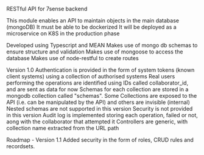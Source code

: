 RESTful API for 7sense backend

This module enables an API to maintain objects in the main database (mongoDB)
It must be able to be dockerized
It will be deployed as a microservice on K8S in the production phase


Developed using Typescript and MEAN
Makes use of mongo db schemas to ensure structure and validation
Makes use of mongoose to access the database
Makes use of node-restful to create routes

Version 1.0
Authentication is provided in the form of system tokens (known client systems) using a collection of authorised systems
Real users performing the operations are identified using IDs called collaborator_id, and are sent as data for now 
Schemas for each collection are stored in a mongodb collection called "schemas". 
Some Collections are exposed to the API (i.e. can be manipulated by the API) and others are invisible (internal) 
Nested schemas are not supported in this version
Security is not provided in this version
Audit log is implemented storing each operation, failed or not, aong with the collaborator that attempted it
Controllers are generic, with collection name extracted from the URL path

Roadmap - Version 1.1
Added security in the form of roles, CRUD rules and recordsets.
